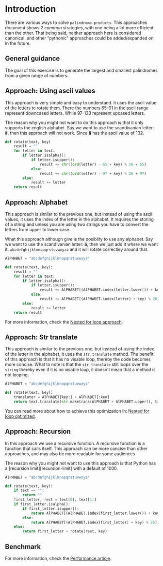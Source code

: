 # Introduction

There are various ways to solve `palindrome-products`.
This approaches document shows 2 _common_ strategies, with one being a lot more efficient than the other.
That being said, neither approach here is considered canonical, and other "pythonic" approaches could be added/expanded on in the future.

## General guidance

The goal of this exercise is to generate the largest and smallest palindromes from a given range of numbers.

## Approach: Using ascii values

This approach is very simple and easy to understand.
it uses the ascii value of the letters to rotate them.
There the numbers 65-91 in the ascii range represent downcased letters.
While 97-123 represent upcased letters.

The reason why you might not want to do this approach is that it only supports the english alphabet.
Say we want to use the scandivanian letter: **ä**, then this approach will not work.
Since **ä** has the ascii value of 132.

```python
def rotate(text, key)
    result = ""
    for letter in text:
        if letter.isalpha():
            if letter.isupper():
                result += chr((ord(letter) - 65 + key) % 26 + 65)
            else:
                result += chr((ord(letter) - 97 + key) % 26 + 97)
        else:
            result += letter
    return result
```

## Approach: Alphabet

This approach is similar to the previous one, but instead of using the ascii values, it uses the index of the letter in the alphabet.
It requires the storing of a string and unless you are using two strings you have to convert the letters from upper to lower case.

What this approach although give is the posiblity to use any alphabet.
Say we want to use the scandivanian letter: **ä**, then we just add it where we want it:
`abcdefghijklmnopqrstuvwxyzä` and it will rotate correctley around that.

```python
AlPHABET = "abcdefghijklmnopqrstuvwxyz"

def rotate(text, key):
    result = ""
    for letter in text:
        if letter.isalpha():
            if letter.isupper():
                result += AlPHABET[(AlPHABET.index(letter.lower()) + key) % 26].upper()
            else:
                result += AlPHABET[(AlPHABET.index(letter) + key) % 26]
        else:
            result += letter
    return result
```

For more information, check the [Nested for loop approach][approach-nested-for-loop].

## Approach: Str translate

This approach is similar to the previous one, but instead of using the index of the letter in the alphabet, it uses the `str.translate` method.
The benefit of this approach is that it has no visable loop, thereby the code becomes more concise.
What to note is that the `str.translate` still loops over the `string` thereby even if it is no visable loop, it doesn't mean that a method is not looping.

```python
AlPHABET = "abcdefghijklmnopqrstuvwxyz"

def rotate(text, key):
    translator = AlPHABET[key:] + AlPHABET[:key]
    return text.translate(str.maketrans(AlPHABET + AlPHABET.upper(), translator + translator.upper()))
```

You can read more about how to achieve this optimization in: [Nested for loop optimized][approach-nested-for-loop-optimized].

## Approach: Recursion

In this approach we use a recursive function.
A recursive function is a function that calls itself.
This approach can be more concise than other approaches, and may also be more readable for some audiences.

The reason why you might not want to use this approach is that Python has a [recursion limit][recursion-limit] with a default of 1000.

```python
AlPHABET = "abcdefghijklmnopqrstuvwxyz"

def rotate(text, key):
    if text == "":
        return ""
    first_letter, rest = text[0], text[1:]
    if first_letter.isalpha():
        if first_letter.isupper():
            return AlPHABET[(AlPHABET.index(first_letter.lower()) + key) % 26].upper() + rotate(rest, key)
        else:
            return AlPHABET[(AlPHABET.index(first_letter) + key) % 26] + rotate(rest, key)
    else:
        return first_letter + rotate(rest, key)
```

## Benchmark

For more information, check the [Performance article][article-performance].

[approach-nested-for-loop]: https://exercism.org/tracks/python/exercises/palindrome-products/approaches/nested-for-loop
[approach-nested-for-loop-optimized]: https://exercism.org/tracks/python/exercises/palindrome-products/approaches/nested-for-loop-optimized
[article-performance]: https://exercism.org/tracks/python/exercises/palindrome-products/articles/performance
